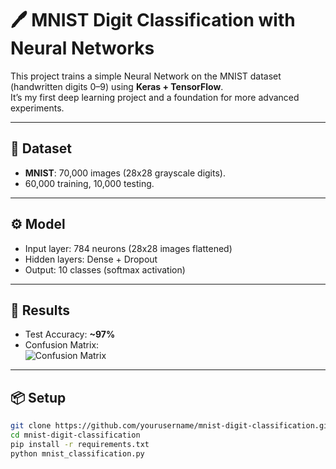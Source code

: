 # 🖊️ MNIST Digit Classification with Neural Networks

This project trains a simple Neural Network on the MNIST dataset (handwritten digits 0–9) using **Keras + TensorFlow**.  
It’s my first deep learning project and a foundation for more advanced experiments.

---

## 📌 Dataset
- **MNIST**: 70,000 images (28x28 grayscale digits).  
- 60,000 training, 10,000 testing.  

---

## ⚙️ Model
- Input layer: 784 neurons (28x28 images flattened)  
- Hidden layers: Dense + Dropout  
- Output: 10 classes (softmax activation)  

---

## 🚀 Results
- Test Accuracy: **~97%**  
- Confusion Matrix:  
  ![Confusion Matrix](results/confusion_matrix.png)  

---

## 📦 Setup
```bash
git clone https://github.com/yourusername/mnist-digit-classification.git
cd mnist-digit-classification
pip install -r requirements.txt
python mnist_classification.py

